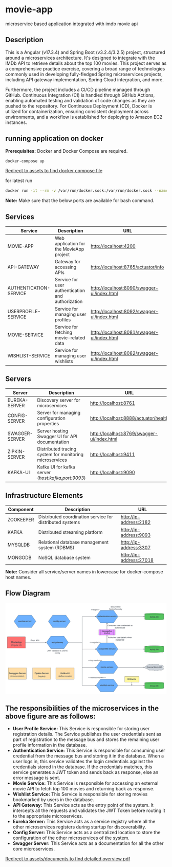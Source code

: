 # movie-app

microservice based application integrated with imdb movie api

## Description

This is a Angular (v17.3.4) and Spring Boot (v3.2.4/3.2.5) project, structured around a microservices architecture. It's designed to integrate with the IMDb API to retrieve details about the top 100 movies. This project serves as a comprehensive practice exercise, covering a broad range of technologies commonly used in developing fully-fledged Spring microservices projects, including API gateway implementation, Spring Cloud integration, and more.

Furthermore, the project includes a CI/CD pipeline managed through GitHub. Continuous Integration (CI) is handled through GitHub Actions, enabling automated testing and validation of code changes as they are pushed to the repository. For Continuous Deployment (CD), Docker is utilized for containerization, ensuring consistent deployment across environments, and a workflow is established for deploying to Amazon EC2 instances.

## running application on docker

**Prerequisites:** Docker and Docker Compose are required.

```bash
docker-compose up
```

[Redirect to assets to find docker compose file](assets/docker-compose.yml)

for latest run

```bash
docker run -it --rm -v /var/run/docker.sock:/var/run/docker.sock --name my-movie-compose-container tejajagadeep/docker-compose-movie-container
```

**Note:** Make sure that the below ports are available for bash command.

## Services

| Service                | Description                                       | URL                                                                                        |
| ---------------------- | ------------------------------------------------- | ------------------------------------------------------------------------------------------ |
| MOVIE-APP              | Web application for the MovieApp project          | [http://localhost:4200](http://localhost:4200)                                             |
| API-GATEWAY            | Gateway for accessing APIs                        | [http://localhost:8765/actuator/info](http://localhost:8765/actuator/info)                 |
| AUTHENTICATION-SERVICE | Service for user authentication and authorization | [http://localhost:8090/swagger-ui/index.html](http://localhost:8090/swagger-ui/index.html) |
| USERPROFILE-SERVICE    | Service for managing user profiles                | [http://localhost:8092/swagger-ui/index.html](http://localhost:8092/swagger-ui/index.html) |
| MOVIE-SERVICE          | Service for fetching movie-related data           | [http://localhost:8081/swagger-ui/index.html](http://localhost:8081/swagger-ui/index.html) |
| WISHLIST-SERVICE       | Service for managing user wishlists               | [http://localhost:8082/swagger-ui/index.html](http://localhost:8082/swagger-ui/index.html) |

## Servers

| Server         | Description                                             | URL                                                                                        |
| -------------- | ------------------------------------------------------- | ------------------------------------------------------------------------------------------ |
| EUREKA-SERVER  | Discovery server for microservices                      | [http://localhost:8761](http://localhost:8761)                                             |
| CONFIG-SERVER  | Server for managing configuration properties            | [http://localhost:8888/actuator/health](http://localhost:8888/actuator/health)             |
| SWAGGER-SERVER | Server hosting Swagger UI for API documentation         | [http://localhost:8769/swagger-ui/index.html](http://localhost:8769/swagger-ui/index.html) |
| ZIPKIN-SERVER  | Distributed tracing system for monitoring microservices | [http://localhost:9411](http://localhost:9411)                                             |
| KAFKA-UI       | Kafka UI for kafka server (_host:kafka,port:9093_)      | [http://localhost:9090](http://localhost:9090)                                             |

## Infrastructure Elements

| Component | Description                                              | URL                                               |
| --------- | -------------------------------------------------------- | ------------------------------------------------- |
| ZOOKEEPER | Distributed coordination service for distributed systems | [http://ip-address:2182](http://127.0.0.1:2182)   |
| KAFKA     | Distributed streaming platform                           | [http://ip-address:9093](http://127.0.0.1:9093)   |
| MYSQLDB   | Relational database management system (RDBMS)            | [http://ip-address:3307](http://127.0.0.1:3307)   |
| MONGODB   | NoSQL database system                                    | [http://ip-address:27018](http://127.0.0.1:27018) |

**Note:** Consider all service/server names in lowercase for docker-compose host names.

## Flow Diagram

[![Flow Diagram for services](/assets/images/application-flow-diagram.png)](https://github.com/tejajagadeep/movie-app/blob/main/assets/images/application-flow-diagram.png)

## The responsibilities of the microservices in the above figure are as follows:

- **User Profile Service:** This Service is responsible for storing user registration details. The Service publishes the user credentials sent as part of registration to the message bus and stores the remaining user profile information in the database.
- **Authentication Service:** This Service is responsible for consuming user credential from the message bus and storing it in the database. When a user logs in, this service validates the login credentials against the credentials stored in the database. If the credentials matches, this service generates a JWT token and sends back as response, else an error message is sent.
- **Movie Service:** This Service is responsible for accessing an external movie API to fetch top 100 movies and returning back as response.
- **Wishlist Service:** This Service is responsible for storing movies bookmarked by users in the database.
- **API Gateway:** This Service acts as the entry point of the system. It intercepts all the requests and validates the JWT Token before routing it to the appropriate microservices.
- **Eureka Server:** This Service acts as a service registry where all the other microservices registers during startup for discoverability.
- **Config Server:** This Service acts as a centralized location to store the configuration of the other microservices of the system.
- **Swagger Server:** This Service acts as a documentation for all the other core microservices.

[Redirect to assets/documents to find detailed overview pdf](assets/documents/MovieApp.pdf)
